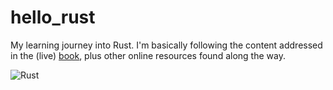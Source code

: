 # hello_rust
My learning journey into Rust. I'm basically following the content addressed in the (live) [book](https://doc.rust-lang.org/stable/book/), plus other online resources found along the way.

![Rust](https://github.com/omendezmorales/hello_rust/workflows/Rust/badge.svg)
